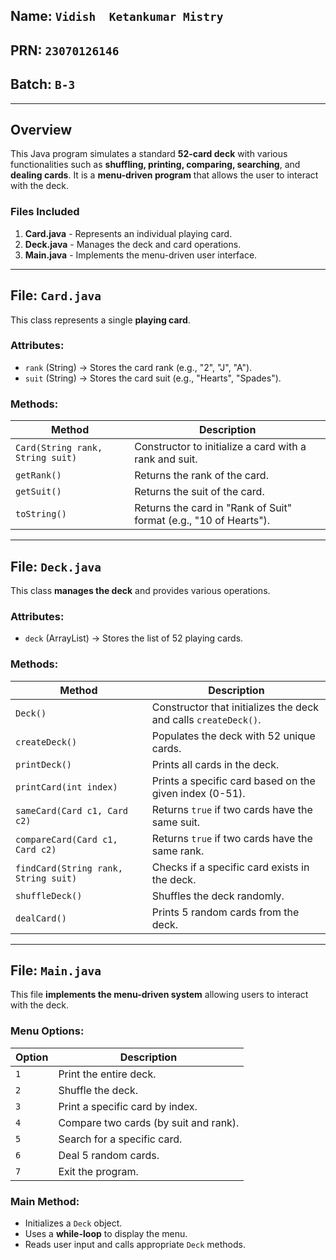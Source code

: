 

## Name: `Vidish  Ketankumar Mistry`
## PRN: `23070126146`  
## Batch: `B-3` 

---

## **Overview**
This Java program simulates a standard **52-card deck** with various functionalities such as **shuffling, printing, comparing, searching**, and **dealing cards**. It is a **menu-driven program** that allows the user to interact with the deck.

### **Files Included**
1. **Card.java** - Represents an individual playing card.
2. **Deck.java** - Manages the deck and card operations.
3. **Main.java** - Implements the menu-driven user interface.

---

## **File: `Card.java`**
This class represents a single **playing card**.

### **Attributes:**
- `rank` (String) → Stores the card rank (e.g., "2", "J", "A").
- `suit` (String) → Stores the card suit (e.g., "Hearts", "Spades").

### **Methods:**
| Method          | Description |
|----------------|------------|
| `Card(String rank, String suit)` | Constructor to initialize a card with a rank and suit. |
| `getRank()` | Returns the rank of the card. |
| `getSuit()` | Returns the suit of the card. |
| `toString()` | Returns the card in "Rank of Suit" format (e.g., "10 of Hearts"). |

---

## **File: `Deck.java`**
This class **manages the deck** and provides various operations.

### **Attributes:**
- `deck` (ArrayList<Card>) → Stores the list of 52 playing cards.

### **Methods:**
| Method          | Description |
|----------------|------------|
| `Deck()` | Constructor that initializes the deck and calls `createDeck()`. |
| `createDeck()` | Populates the deck with 52 unique cards. |
| `printDeck()` | Prints all cards in the deck. |
| `printCard(int index)` | Prints a specific card based on the given index (0-51). |
| `sameCard(Card c1, Card c2)` | Returns `true` if two cards have the same suit. |
| `compareCard(Card c1, Card c2)` | Returns `true` if two cards have the same rank. |
| `findCard(String rank, String suit)` | Checks if a specific card exists in the deck. |
| `shuffleDeck()` | Shuffles the deck randomly. |
| `dealCard()` | Prints 5 random cards from the deck. |

---

## **File: `Main.java`**
This file **implements the menu-driven system** allowing users to interact with the deck.

### **Menu Options:**
| Option | Description |
|--------|------------|
| `1` | Print the entire deck. |
| `2` | Shuffle the deck. |
| `3` | Print a specific card by index. |
| `4` | Compare two cards (by suit and rank). |
| `5` | Search for a specific card. |
| `6` | Deal 5 random cards. |
| `7` | Exit the program. |

### **Main Method:**
- Initializes a `Deck` object.
- Uses a **while-loop** to display the menu.
- Reads user input and calls appropriate `Deck` methods.

